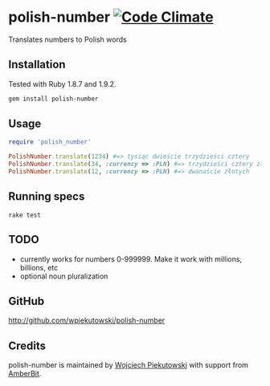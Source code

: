 polish-number [![Code Climate](https://codeclimate.com/github/wpiekutowski/polish-number.png)](https://codeclimate.com/github/wpiekutowski/polish-number)
=============

Translates numbers to Polish words

Installation
------------

Tested with Ruby 1.8.7 and 1.9.2.

```sh
gem install polish-number
```

Usage
-----

```Ruby
require 'polish_number'

PolishNumber.translate(1234) #=> tysiąc dwieście trzydzieści cztery
PolishNumber.translate(34, :currency => :PLN) #=> trzydzieści cztery złote
PolishNumber.translate(12, :currency => :PLN) #=> dwanaście złotych
```

Running specs
-------------

```Shell
rake test
```

TODO
----
* currently works for numbers 0-999999. Make it work with millions, billions, etc
* optional noun pluralization

GitHub
------

http://github.com/wpiekutowski/polish-number

Credits
-------

polish-number is maintained by [Wojciech Piekutowski](http://piekutowski.net) with support from [AmberBit](http://www.amberbit.com).
